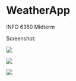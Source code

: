 # WeatherApp
INFO 6350 Midterm

Screenshot:


![](https://user-images.githubusercontent.com/38721913/139517249-cadf3409-2960-4d35-a086-7e004a104e9f.png)

![](https://user-images.githubusercontent.com/38721913/139517251-77deb13a-2cb2-4031-8aa8-b27f18821f49.png)

![](https://user-images.githubusercontent.com/38721913/139517259-adec19fc-6eec-446f-9ba2-1a47a9d2b5db.png)
